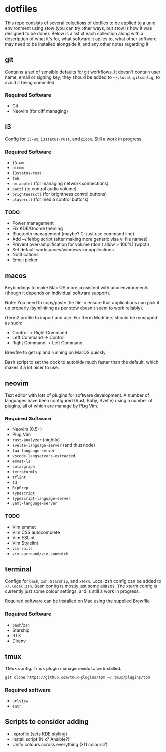 # dotfiles

This repo consists of several colections of dotfiles to be applied to a unix
environment using stow (you can try other ways, but stow is how it was designed
to be done). Below is a list of each collection along with a description of what
it's for, what software it aplies to, what other software may need to be
installed alongside it, and any other notes regarding it

## git

Contains a set of sensible defaults for git workflows. It doesn't contain user
name, email or signing key, they should be added to `~/.local.gitconfig`, to
avoid it being commited

### Required Software

- Git
- Neovim (for diff managing)

## i3

Config for `i3-wm`, `i3status-rust`, and `picom`. Still a work in progress.

### Required Software

* `i3-wm`
* `picom`
* `i3status-rust`
* `feh`
* `nm-applet` (for managing network connections)
* `pactl` (to control audio volume)
* `brightnessctl` (for brightness control buttons)
* `playerctl` (for media control buttons)

### TODO

* Power management
* Fix KDE/Gnome theming
* Bluetooth management (maybe? Or just use command line)
* Add ~/.fehbg script (after making more generic visa vi file names)
* Prevent over-amplification for volume (don't allow > 100%) (wpctl)
* Set default workspaces/windows for applications
* Notifications
* Emoji picker

## macos

Keybindings to make Mac OS more consistent with unix environments (though it
depends on individual software support).

Note: You need to copy/paste the file to ensure that applications can pick it up
properly (symlinking as per stow doesn't seem to work reliably).

iTerm2 profile to import and use. For iTerm Modifiers should be remapped as
such:

- Control -> Right Command
- Left Command -> Control
- Right Command -> Left Command

Brewfile to get up and running on MacOS quickly.

Bash script to set the dock to autohide much faster than the default, which
makes it a lot nicer to use.

## neovim

Text editor with lots of plugins for software development. A number of languages
have been configured (Rust, Ruby, Svelte) using a number of plugins, all of
which are manage by Plug Vim.

### Required Software

* Neovim (0.5+)
* Plug Vim
* `rust-analyzer` (nightly)
* `svelte-language-server` (and thus node)
* `lua-language-server`
* `vscode-langservers-extracted`
* `emmet-ls`
* `solargraph`
* `terraformls`
* `tflint`
* `fd`
* `RipGrep`
* `typescript`
* `typescript-language-server`
* `yaml-language-server`

### TODO

* Vim emmet
* Vim CSS autocomplete
* Vim ESLint
* Vim Stylelint
* `vim-rails`
* `vim-surround/vim-sandwich`

## terminal

Configs for `bash`, `zsh`, `Starship`, and `xterm`. Local zsh config can be added to
`~/.local.zsh`. Bash config is mostly just some aliases. The xterm config is
currently just some colour settings, and is still a work in progress.

Required software can be installed on Mac using the supplied Brewfile

### Required Software

* `bash`/`zsh`
* Starship
* RTX
* Direnv

## tmux

TMux config. Tmux plugin manage needs to be installed:

```
git clone https://github.com/tmux-plugins/tpm ~/.tmux/plugins/tpm
```

### Required software

* `urlview`
* `entr`

## Scripts to consider adding

* .xprofile (sets KDE styling)
* install script (Nix? Ansible?)
* Unify colours across everything (X11 colours?)
